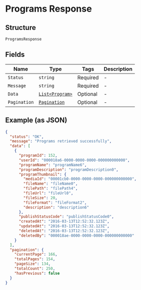 
# Programs Response

## Structure

`ProgramsResponse`

## Fields

| Name | Type | Tags | Description |
|  --- | --- | --- | --- |
| `Status` | `string` | Required | - |
| `Message` | `string` | Required | - |
| `Data` | [`List<Program>`](../../doc/models/program.md) | Optional | - |
| `Pagination` | [`Pagination`](../../doc/models/pagination.md) | Optional | - |

## Example (as JSON)

```json
{
  "status": "OK",
  "message": "Programs retrieved successfully",
  "data": [
    {
      "programId": 152,
      "userId": "000018a6-0000-0000-0000-000000000000",
      "programName": "programName6",
      "programDescription": "programDescription0",
      "programThumbnail": {
        "mediaId": "00001cb0-0000-0000-0000-000000000000",
        "fileName": "fileName0",
        "filePath": "filePath4",
        "fileUrl": "fileUrl0",
        "fileSize": 20,
        "fileFormat": "fileFormat2",
        "description": "description6"
      },
      "publishStatusCode": "publishStatusCode0",
      "createdAt": "2016-03-13T12:52:32.123Z",
      "updatedAt": "2016-03-13T12:52:32.123Z",
      "deletedAt": "2016-03-13T12:52:32.123Z",
      "deletedBy": "000018ae-0000-0000-0000-000000000000"
    }
  ],
  "pagination": {
    "currentPage": 166,
    "totalPages": 154,
    "pageSize": 134,
    "totalCount": 250,
    "hasPrevious": false
  }
}
```

